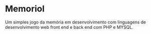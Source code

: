 # Memoriol
Um simples jogo da memória em desenvolvimento com linguagens de desenvolvimento web front end e back end com PHP e MYSQL.
